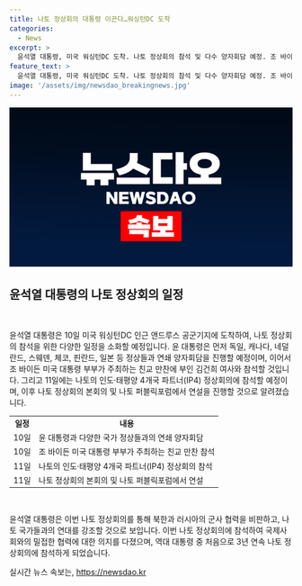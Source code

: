 ```yaml
---
title: 나토 정상회의 대통령 이끈다…워싱턴DC 도착
categories:
  - News
excerpt: >
  윤석열 대통령, 미국 워싱턴DC 도착. 나토 정상회의 참석 및 다수 양자회담 예정. 조 바이든 대통령 부부 주최 친교 만찬 참석 예정. 이후 나토의 인도·태평양 4개국 파트너(IP4) 정상회의 및 본회의 참석. 북한과 러시아의 군사 협력 비판 및 나토 국가들과의 연대 강조 예정. 역대 대통령 중 처음으로 3년 연속 나토 정상회의 참석.
feature_text: >
  윤석열 대통령, 미국 워싱턴DC 도착. 나토 정상회의 참석 및 다수 양자회담 예정. 조 바이든 대통령 부부 주최 친교 만찬 참석 예정. 이후 나토의 인도·태평양 4개국 파트너(IP4) 정상회의 및 본회의 참석. 북한과 러시아의 군사 협력 비판 및 나토 국가들과의 연대 강조 예정. 역대 대통령 중 처음으로 3년 연속 나토 정상회의 참석.
image: '/assets/img/newsdao_breakingnews.jpg'
---
```


<p><img src="/assets/img/newsdao_breakingnews.jpg" alt="ontimetimes 속보" /></p>

<h2 data-ke-size="size26">윤석열 대통령의 나토 정상회의 일정</h2>

<p data-ke-size="size16">&nbsp;</p>

<p>윤석열 대통령은 10일 미국 워싱턴DC 인근 앤드루스 공군기지에 도착하여, 나토 정상회의 참석을 위한 다양한 일정을 소화할 예정입니다. 윤 대통령은 먼저 독일, 캐나다, 네덜란드, 스웨덴, 체코, 핀란드, 일본 등 정상들과 연쇄 양자회담을 진행할 예정이며, 이어서 조 바이든 미국 대통령 부부가 주최하는 친교 만찬에 부인 김건희 여사와 참석할 것입니다. 그리고 11일에는 나토의 인도·태평양 4개국 파트너(IP4) 정상회의에 참석할 예정이며, 이후 나토 정상회의 본회의 및 나토 퍼블릭포럼에서 연설을 진행할 것으로 알려졌습니다.<p></p>

<table>
    <tbody>
        <tr>
            <td style="text-align: center; height: 17px;"><b>일정</b></td>
            <td style="text-align: center; height: 17px;"><b>내용</b></td>
        </tr>
        <tr>
            <td style="text-align: left; height: 17px;">10일</td>
            <td style="text-align: left; height: 17px;">윤 대통령과 다양한 국가 정상들과의 연쇄 양자회담</td>
        </tr>
        <tr>
            <td style="text-align: left; height: 17px;">10일</td>
            <td style="text-align: left; height: 17px;">조 바이든 미국 대통령 부부가 주최하는 친교 만찬 참석</td>
        </tr>
        <tr>
            <td style="text-align: left; height: 17px;">11일</td>
            <td style="text-align: left; height: 17px;">나토의 인도·태평양 4개국 파트너(IP4) 정상회의 참석</td>
        </tr>
        <tr>
            <td style="text-align: left; height: 17px;">11일</td>
            <td style="text-align: left; height: 17px;">나토 정상회의 본회의 및 나토 퍼블릭포럼에서 연설</td>
        </tr>
    </tbody>
</table>

<p data-ke-size="size16">&nbsp;</p>

<p>윤석열 대통령은 이번 나토 정상회의를 통해 북한과 러시아의 군사 협력을 비판하고, 나토 국가들과의 연대를 강조할 것으로 보입니다. 이번 나토 정상회의에 참석하여 국제사회와의 밀접한 협력에 대한 의지를 다졌으며, 역대 대통령 중 처음으로 3년 연속 나토 정상회의에 참석하게 되었습니다.</p>
실시간 뉴스 속보는, <a href="https://newsdao.kr" rel="dofollow">https://newsdao.kr</a>


